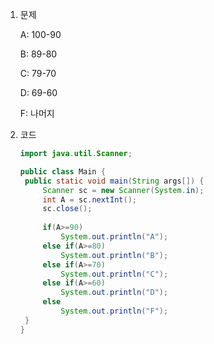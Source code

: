 1. 문제

   A: 100-90

   B: 89-80

   C: 79-70

   D: 69-60

   F: 나머지

2. 코드

   ```java
   import java.util.Scanner;
   
   public class Main {
   	public static void main(String args[]) {
   		Scanner sc = new Scanner(System.in);
   		int A = sc.nextInt();
   		sc.close();
   		
   		if(A>=90)
   			System.out.println("A");
   		else if(A>=80)
   			System.out.println("B");
   		else if(A>=70)
   			System.out.println("C");
   		else if(A>=60)
   			System.out.println("D");
   		else
   			System.out.println("F");
   	}
   }
   ```

   